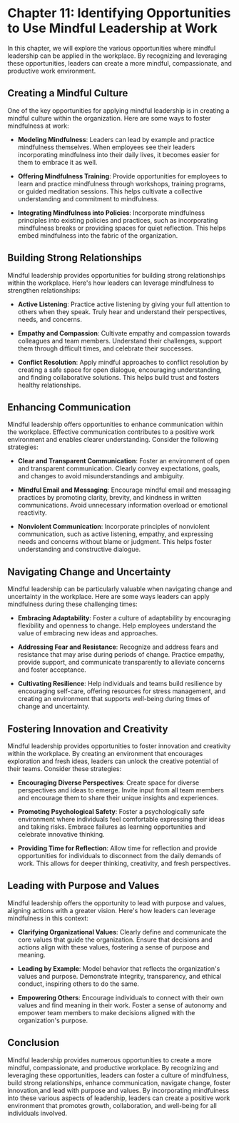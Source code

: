 Chapter 11: Identifying Opportunities to Use Mindful Leadership at Work
=======================================================================

In this chapter, we will explore the various opportunities where mindful leadership can be applied in the workplace. By recognizing and leveraging these opportunities, leaders can create a more mindful, compassionate, and productive work environment.

Creating a Mindful Culture
--------------------------

One of the key opportunities for applying mindful leadership is in creating a mindful culture within the organization. Here are some ways to foster mindfulness at work:

* **Modeling Mindfulness**: Leaders can lead by example and practice mindfulness themselves. When employees see their leaders incorporating mindfulness into their daily lives, it becomes easier for them to embrace it as well.

* **Offering Mindfulness Training**: Provide opportunities for employees to learn and practice mindfulness through workshops, training programs, or guided meditation sessions. This helps cultivate a collective understanding and commitment to mindfulness.

* **Integrating Mindfulness into Policies**: Incorporate mindfulness principles into existing policies and practices, such as incorporating mindfulness breaks or providing spaces for quiet reflection. This helps embed mindfulness into the fabric of the organization.

Building Strong Relationships
-----------------------------

Mindful leadership provides opportunities for building strong relationships within the workplace. Here's how leaders can leverage mindfulness to strengthen relationships:

* **Active Listening**: Practice active listening by giving your full attention to others when they speak. Truly hear and understand their perspectives, needs, and concerns.

* **Empathy and Compassion**: Cultivate empathy and compassion towards colleagues and team members. Understand their challenges, support them through difficult times, and celebrate their successes.

* **Conflict Resolution**: Apply mindful approaches to conflict resolution by creating a safe space for open dialogue, encouraging understanding, and finding collaborative solutions. This helps build trust and fosters healthy relationships.

Enhancing Communication
-----------------------

Mindful leadership offers opportunities to enhance communication within the workplace. Effective communication contributes to a positive work environment and enables clearer understanding. Consider the following strategies:

* **Clear and Transparent Communication**: Foster an environment of open and transparent communication. Clearly convey expectations, goals, and changes to avoid misunderstandings and ambiguity.

* **Mindful Email and Messaging**: Encourage mindful email and messaging practices by promoting clarity, brevity, and kindness in written communications. Avoid unnecessary information overload or emotional reactivity.

* **Nonviolent Communication**: Incorporate principles of nonviolent communication, such as active listening, empathy, and expressing needs and concerns without blame or judgment. This helps foster understanding and constructive dialogue.

Navigating Change and Uncertainty
---------------------------------

Mindful leadership can be particularly valuable when navigating change and uncertainty in the workplace. Here are some ways leaders can apply mindfulness during these challenging times:

* **Embracing Adaptability**: Foster a culture of adaptability by encouraging flexibility and openness to change. Help employees understand the value of embracing new ideas and approaches.

* **Addressing Fear and Resistance**: Recognize and address fears and resistance that may arise during periods of change. Practice empathy, provide support, and communicate transparently to alleviate concerns and foster acceptance.

* **Cultivating Resilience**: Help individuals and teams build resilience by encouraging self-care, offering resources for stress management, and creating an environment that supports well-being during times of change and uncertainty.

Fostering Innovation and Creativity
-----------------------------------

Mindful leadership provides opportunities to foster innovation and creativity within the workplace. By creating an environment that encourages exploration and fresh ideas, leaders can unlock the creative potential of their teams. Consider these strategies:

* **Encouraging Diverse Perspectives**: Create space for diverse perspectives and ideas to emerge. Invite input from all team members and encourage them to share their unique insights and experiences.

* **Promoting Psychological Safety**: Foster a psychologically safe environment where individuals feel comfortable expressing their ideas and taking risks. Embrace failures as learning opportunities and celebrate innovative thinking.

* **Providing Time for Reflection**: Allow time for reflection and provide opportunities for individuals to disconnect from the daily demands of work. This allows for deeper thinking, creativity, and fresh perspectives.

Leading with Purpose and Values
-------------------------------

Mindful leadership offers the opportunity to lead with purpose and values, aligning actions with a greater vision. Here's how leaders can leverage mindfulness in this context:

* **Clarifying Organizational Values**: Clearly define and communicate the core values that guide the organization. Ensure that decisions and actions align with these values, fostering a sense of purpose and meaning.

* **Leading by Example**: Model behavior that reflects the organization's values and purpose. Demonstrate integrity, transparency, and ethical conduct, inspiring others to do the same.

* **Empowering Others**: Encourage individuals to connect with their own values and find meaning in their work. Foster a sense of autonomy and empower team members to make decisions aligned with the organization's purpose.

Conclusion
----------

Mindful leadership provides numerous opportunities to create a more mindful, compassionate, and productive workplace. By recognizing and leveraging these opportunities, leaders can foster a culture of mindfulness, build strong relationships, enhance communication, navigate change, foster innovation,and lead with purpose and values. By incorporating mindfulness into these various aspects of leadership, leaders can create a positive work environment that promotes growth, collaboration, and well-being for all individuals involved.
